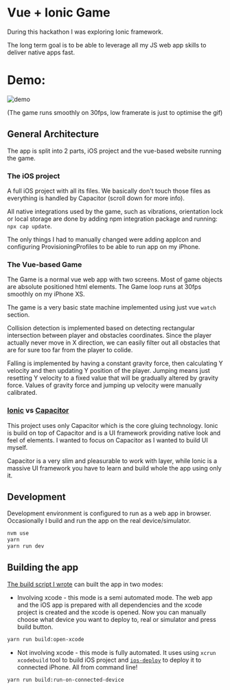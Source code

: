 # Vue + Ionic Game

During this hackathon I was exploring Ionic framework.

The long term goal is to be able to leverage all my JS web app skills to deliver native apps fast.

# Demo:
![demo](./.readmeAssets/gamePlay.gif)

(The game runs smoothly on 30fps, low framerate is just to optimise the gif)


## General Architecture
The app is split into 2 parts, iOS project and the vue-based website running the game.

### The iOS project

A full iOS project with all its files. We basically don't touch those files as everything is handled by Capacitor (scroll down for more info).

All native integrations used by the game, such as vibrations, orientation lock or local storage are done by adding npm integration package and running: `npx cap update`.

The only things I had to manually changed were adding appIcon and configuring ProvisioningProfiles to be able to run app on my iPhone.

### The Vue-based Game
The Game is a normal vue web app with two screens. Most of game objects are absolute positioned html elements. The Game loop runs at 30fps smoothly on my iPhone XS.

The game is a very basic state machine implemented using just vue `watch` section.

Collision detection is implemented based on detecting rectangular intersection between player and obstacles coordinates. Since the player actually never move in X direction, we can easily filter out all obstacles that are for sure too far from the player to colide.

Falling is implemented by having a constant gravity force, then calculating Y velocity and then updating Y position of the player. Jumping means just resetting Y velocity to a fixed value that will be gradually altered by gravity force. Values of gravity force and jumping up velocity were manually calibrated.


### [Ionic](https://ionicframework.com/) vs [Capacitor](https://capacitorjs.com/)
This project uses only Capacitor which is the core gluing technology. Ionic is build on top of Capacitor and is a UI framework providing native look and feel of elements. I wanted to focus on Capacitor as I wanted to build UI myself.

Capacitor is a very slim and pleasurable to work with layer, while Ionic is a massive UI framework you have to learn and build whole the app using only it.

## Development
Development environment is configured to run as a web app in browser. Occasionally I build and run the app on the real device/simulator.

```bash
nvm use
yarn
yarn run dev
```

## Building the app
[The build script I wrote](./scripts/build.sh) can built the app in two modes:

- Involving xcode - this mode is a semi automated mode. The web app and the iOS app is prepared with all dependencies and the xcode project is created and the xcode is opened. Now you can manually choose what device you want to deploy to, real or simulator and press build button.
```bash
yarn run build:open-xcode
```

- Not involving xcode - this mode is fully automated. It uses using `xcrun xcodebuild` tool to build iOS project and [`ios-deploy`](https://github.com/ios-control/ios-deploy) to deploy it to connected iPhone. All from command line!
```bash
yarn run build:run-on-connected-device
```
